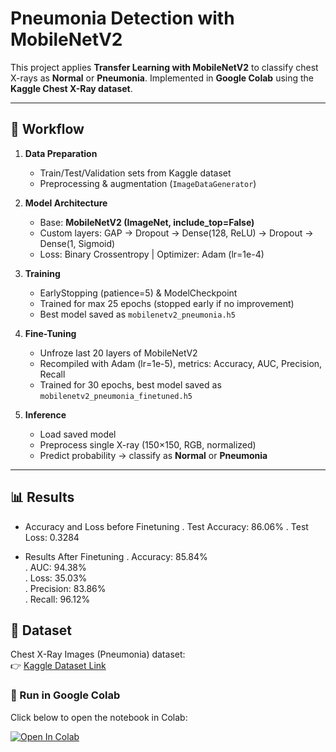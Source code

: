 
#  Pneumonia Detection with MobileNetV2

This project applies **Transfer Learning with MobileNetV2** to classify chest X-rays as **Normal** or **Pneumonia**. Implemented in **Google Colab** using the **Kaggle Chest X-Ray dataset**.

---

## 📖 Workflow

1. **Data Preparation**

   * Train/Test/Validation sets from Kaggle dataset
   * Preprocessing & augmentation (`ImageDataGenerator`)

2. **Model Architecture**

   * Base: **MobileNetV2 (ImageNet, include\_top=False)**
   * Custom layers: GAP → Dropout → Dense(128, ReLU) → Dropout → Dense(1, Sigmoid)
   * Loss: Binary Crossentropy | Optimizer: Adam (lr=1e-4)

3. **Training**

   * EarlyStopping (patience=5) & ModelCheckpoint
   * Trained for max 25 epochs (stopped early if no improvement)
   * Best model saved as `mobilenetv2_pneumonia.h5`

4. **Fine-Tuning**

   * Unfroze last 20 layers of MobileNetV2
   * Recompiled with Adam (lr=1e-5), metrics: Accuracy, AUC, Precision, Recall
   * Trained for 30 epochs, best model saved as `mobilenetv2_pneumonia_finetuned.h5`

5. **Inference**

   * Load saved model
   * Preprocess single X-ray (150×150, RGB, normalized)
   * Predict probability → classify as **Normal** or **Pneumonia**

---

## 📊 Results

  - Accuracy and Loss before Finetuning
     . Test Accuracy: 86.06%
     . Test Loss: 0.3284

  - Results After Finetuning
     . Accuracy: 85.84%  
     . AUC: 94.38%  
     . Loss: 35.03%  
     . Precision: 83.86%  
     . Recall: 96.12%
    
## 📂 Dataset  

Chest X-Ray Images (Pneumonia) dataset:  
👉 [Kaggle Dataset Link](https://www.kaggle.com/datasets/paultimothymooney/chest-xray-pneumonia)


### 📌 Run in Google Colab  
Click below to open the notebook in Colab:  

[![Open In Colab](https://colab.research.google.com/assets/colab-badge.svg)](https://colab.research.google.com/github/Sri28-charan/Pneumonia-detection-Mobile-Net/blob/main/Pneumonia-detection-Mobile-Net.ipynb)

   
